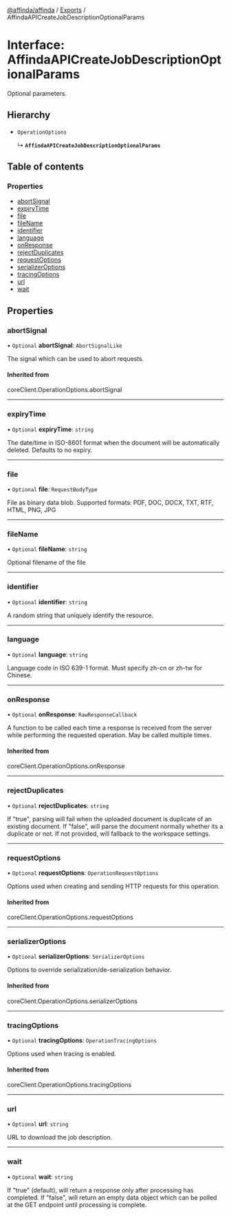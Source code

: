 [@affinda/affinda](../README.md) / [Exports](../modules.md) / AffindaAPICreateJobDescriptionOptionalParams

# Interface: AffindaAPICreateJobDescriptionOptionalParams

Optional parameters.

## Hierarchy

- `OperationOptions`

  ↳ **`AffindaAPICreateJobDescriptionOptionalParams`**

## Table of contents

### Properties

- [abortSignal](AffindaAPICreateJobDescriptionOptionalParams.md#abortsignal)
- [expiryTime](AffindaAPICreateJobDescriptionOptionalParams.md#expirytime)
- [file](AffindaAPICreateJobDescriptionOptionalParams.md#file)
- [fileName](AffindaAPICreateJobDescriptionOptionalParams.md#filename)
- [identifier](AffindaAPICreateJobDescriptionOptionalParams.md#identifier)
- [language](AffindaAPICreateJobDescriptionOptionalParams.md#language)
- [onResponse](AffindaAPICreateJobDescriptionOptionalParams.md#onresponse)
- [rejectDuplicates](AffindaAPICreateJobDescriptionOptionalParams.md#rejectduplicates)
- [requestOptions](AffindaAPICreateJobDescriptionOptionalParams.md#requestoptions)
- [serializerOptions](AffindaAPICreateJobDescriptionOptionalParams.md#serializeroptions)
- [tracingOptions](AffindaAPICreateJobDescriptionOptionalParams.md#tracingoptions)
- [url](AffindaAPICreateJobDescriptionOptionalParams.md#url)
- [wait](AffindaAPICreateJobDescriptionOptionalParams.md#wait)

## Properties

### abortSignal

• `Optional` **abortSignal**: `AbortSignalLike`

The signal which can be used to abort requests.

#### Inherited from

coreClient.OperationOptions.abortSignal

___

### expiryTime

• `Optional` **expiryTime**: `string`

The date/time in ISO-8601 format when the document will be automatically deleted.  Defaults to no expiry.

___

### file

• `Optional` **file**: `RequestBodyType`

File as binary data blob. Supported formats: PDF, DOC, DOCX, TXT, RTF, HTML, PNG, JPG

___

### fileName

• `Optional` **fileName**: `string`

Optional filename of the file

___

### identifier

• `Optional` **identifier**: `string`

A random string that uniquely identify the resource.

___

### language

• `Optional` **language**: `string`

Language code in ISO 639-1 format. Must specify zh-cn or zh-tw for Chinese.

___

### onResponse

• `Optional` **onResponse**: `RawResponseCallback`

A function to be called each time a response is received from the server
while performing the requested operation.
May be called multiple times.

#### Inherited from

coreClient.OperationOptions.onResponse

___

### rejectDuplicates

• `Optional` **rejectDuplicates**: `string`

If "true", parsing will fail when the uploaded document is duplicate of an existing document. If "false", will parse the document normally whether its a duplicate or not. If not provided, will fallback to the workspace settings.

___

### requestOptions

• `Optional` **requestOptions**: `OperationRequestOptions`

Options used when creating and sending HTTP requests for this operation.

#### Inherited from

coreClient.OperationOptions.requestOptions

___

### serializerOptions

• `Optional` **serializerOptions**: `SerializerOptions`

Options to override serialization/de-serialization behavior.

#### Inherited from

coreClient.OperationOptions.serializerOptions

___

### tracingOptions

• `Optional` **tracingOptions**: `OperationTracingOptions`

Options used when tracing is enabled.

#### Inherited from

coreClient.OperationOptions.tracingOptions

___

### url

• `Optional` **url**: `string`

URL to download the job description.

___

### wait

• `Optional` **wait**: `string`

If "true" (default), will return a response only after processing has completed. If "false", will return an empty data object which can be polled at the GET endpoint until processing is complete.
